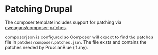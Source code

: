 # Patching Drupal
The composer template includes support for patching via [cweagans/composer-patches](https://github.com/cweagans/composer-patches).

composer.json is configured so Composer will expect to find the patches file in `patches/composer.patches.json`. The file exists and contains the patches needed by PrussianBlue (if any).